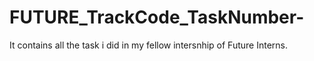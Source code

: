 # FUTURE_TrackCode_TaskNumber-
It contains all the task i did in my fellow intersnhip of Future Interns.
